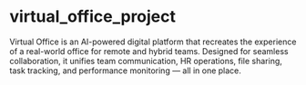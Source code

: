 # virtual_office_project
Virtual Office is an AI-powered digital platform that recreates the experience of a real-world office for remote and hybrid teams. Designed for seamless collaboration, it unifies team communication, HR operations, file sharing, task tracking, and performance monitoring — all in one place.

